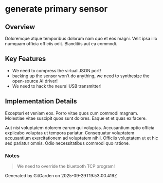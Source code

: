 # generate primary sensor

## Overview
Doloremque atque temporibus dolorum nam quo et eos magni. Velit ipsa illo numquam officia officiis odit. Blanditiis aut ea commodi.

## Key Features
- We need to compress the virtual JSON port!
- backing up the sensor won't do anything, we need to synthesize the open-source AI driver!
- We need to hack the neural USB transmitter!

## Implementation Details
Excepturi et veniam eos. Porro vitae quos cum commodi magnam. Molestiae vitae suscipit quos sunt dolores. Eaque et et quas ex facere.
 Aut nisi voluptatem dolorem earum qui voluptas. Accusantium optio officia explicabo voluptas ut tempora pariatur. Consequatur voluptatem accusantium exercitationem ad voluptatem nihil. Officiis voluptatem ut et hic sed pariatur omnis. Odio necessitatibus commodi quo ratione.

### Notes
> We need to override the bluetooth TCP program!

Generated by GitGarden on 2025-09-29T19:53:00.416Z